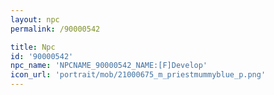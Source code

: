 ```yaml
---
layout: npc
permalink: /90000542

title: Npc
id: '90000542'
npc_name: 'NPCNAME_90000542_NAME:[F]Develop'
icon_url: 'portrait/mob/21000675_m_priestmummyblue_p.png'
---
```

